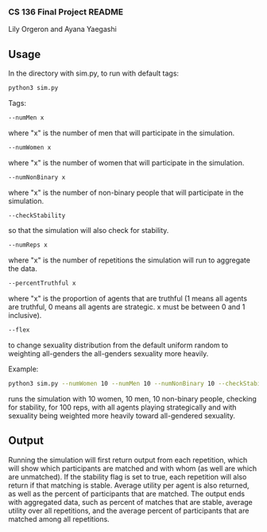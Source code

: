 ### CS 136 Final Project README
Lily Orgeron and Ayana Yaegashi

## Usage

In the directory with sim.py, to run with default tags:
```bash
python3 sim.py
```
Tags:
```bash
--numMen x
``` 
where "x" is the number of men that will participate in the simulation.
```bash
--numWomen x
```
where "x" is the number of women that will participate in the simulation.
```bash
--numNonBinary x
``` 
where "x" is the number of non-binary people that will participate in the simulation.
```bash
--checkStability
``` 
so that the simulation will also check for stability.
```bash
--numReps x
``` 
where "x" is the number of repetitions the simulation will run to aggregate the data.
```bash
--percentTruthful x
``` 
where "x" is the proportion of agents that are truthful (1 means all agents are truthful, 0 means all agents are strategic. x must be between 0 and 1 inclusive).
```bash
--flex
``` 
to change sexuality distribution from the default uniform random to weighting all-genders the all-genders sexuality more heavily.

Example:
```bash
python3 sim.py --numWomen 10 --numMen 10 --numNonBinary 10 --checkStability --numReps 100 --percentTruthful 0 --flex
``` 
runs the simulation with 10 women, 10 men, 10 non-binary people, checking for stability, for 100 reps, with all agents playing strategically and with sexuality being weighted more heavily toward all-gendered sexuality.

## Output
Running the simulation will first return output from each repetition, which will show which participants are matched and with whom (as well are which are unmatched). If the stability flag is set to true, each repetition will also return if that matching is stable. Average utility per agent is also returned, as well as the percent of participants that are matched. The output ends with aggregated data, such as percent of matches that are stable, average utility over all repetitions, and the average percent of participants that are matched among all repetitions.
